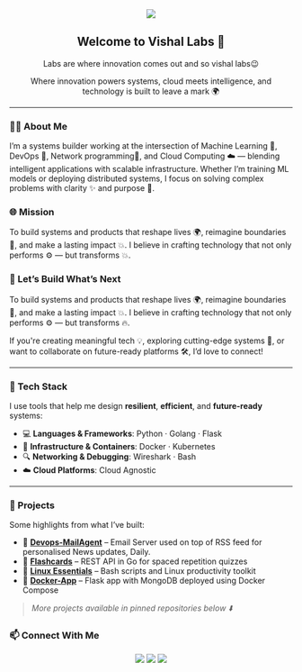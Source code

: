 <div align="center">
  <img src="https://capsule-render.vercel.app/api?type=waving&color=0e76a8&height=200&section=header&text=Vishal%20Labs&fontSize=40&fontAlignY=35&animation=fadeIn" />
</div>

<div align="center">
  <h2>Welcome to Vishal Labs 👋</h2>
  <p> Labs are where innovation comes out and so vishal labs😉</p>
  <p>Where innovation powers systems, cloud meets intelligence, and technology is built to leave a mark 🌍</p> 
</div>

---

### 👨‍💻 About Me

I’m a systems builder working at the intersection of Machine Learning 🤖, DevOps 🔧, Network programming🛜, and Cloud Computing ☁️ — blending intelligent applications with scalable infrastructure. Whether I’m training ML models or deploying distributed systems, I focus on solving complex problems with clarity ✨ and purpose 🎯.

### 🌐 Mission

To build systems and products that reshape lives 🌍, reimagine boundaries 🚀, and make a lasting impact 💥.
I believe in crafting technology that not only performs ⚙️ — but transforms 💥.

### 💬 Let’s Build What’s Next

To build systems and products that reshape lives 🌍, reimagine boundaries 🚀, and make a lasting impact 💥.
I believe in crafting technology that not only performs ⚙️ — but transforms 🔥.

If you're creating meaningful tech 💡, exploring cutting-edge systems 🧠, or want to collaborate on future-ready platforms 🛠️, I’d love to connect!

---

### 🧰 Tech Stack

I use tools that help me design **resilient**, **efficient**, and **future-ready** systems:

- 💻 **Languages & Frameworks**: Python · Golang · Flask  
- 🐳 **Infrastructure & Containers**: Docker · Kubernetes  
- 🔍 **Networking & Debugging**: Wireshark · Bash  
- ☁️ **Cloud Platforms**: Cloud Agnostic

---

### 🚀 Projects

Some highlights from what I’ve built:

- 📨 **[Devops-MailAgent](https://github.com/vishal-labs/daily-agent)** – Email Server used on top of RSS feed for personalised News updates, Daily.
- 🧠 **[Flashcards](https://github.com/vishal-labs/flashcards)** – REST API in Go for spaced repetition quizzes  
- 🐧 **[Linux Essentials](https://github.com/vishal-labs/linux-fundamentals)** – Bash scripts and Linux productivity toolkit  
- 🐳 **[Docker-App](https://github.com/vishal-labs/docker-app)** – Flask app with MongoDB deployed using Docker Compose

> *More projects available in pinned repositories below ⬇️*




### 📫 Connect With Me

<div align="center">
  <a href="mailto:hellovishal2020@gmail.com"><img src="https://img.shields.io/badge/Email-D14836?style=for-the-badge&logo=gmail&logoColor=white"/></a>
  <a href="www.linkedin.com/in/vishaldodda"><img src="https://img.shields.io/badge/LinkedIn-0077B5?style=for-the-badge&logo=linkedin&logoColor=white"/></a>
  <a href="https://vishal-labs.github.io/portfolio/"><img src="https://img.shields.io/badge/Portfolio-000?style=for-the-badge&logo=firefox&logoColor=white"/></a>
</div>
